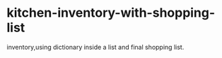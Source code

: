 # kitchen-inventory-with-shopping-list
inventory,using dictionary inside a list and final shopping list.
